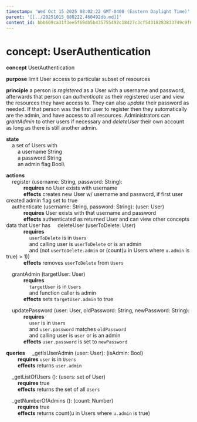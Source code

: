 ```yaml
---
timestamp: 'Wed Oct 15 2025 08:02:22 GMT-0400 (Eastern Daylight Time)'
parent: '[[../20251015_080222.460492db.md]]'
content_id: bbb609ca31f3ee5f69db5b435755492c18427c3cf54318283833749c9f64153e
---
```


# concept: UserAuthentication

**concept** UserAuthentication

**purpose** limit User access to particular subset of resources

**principle** a person is *registered* as a User with a username and password, afterwards that person can *authenticate* as their registered user and view the resources they have access to. They can also *update* their password as needed. If that person was the first user to register then they automatically are the admin, and have access to all resources. Administrators can *grantAdmin* to other users if necessary and *deleteUser* their own account as long as there is still another admin.

**state**\
    a set of Users with\
        a username String\
        a password String\
        an admin flag Bool\\

**actions**\
    register (username: String, password: String):\
            **requires** no User exists with username\
            **effects** creates new User w/ username and password, if first user created admin flag set to true\
    authenticate (username: String, password: String): (user: User)\
            **requires** User exists with that username and password\
            **effects** authenticated as returned User and can view other concepts data that User has
    deleteUser (userToDelete: User)\
            **requires**\
                `userToDelete` is in `Users`\
                and calling user is `userToDelete` or is an admin\
                and (not `userToDelete.admin` or (count(u in Users where `u.admin` is true) > 1))\
            **effects** removes `userToDelete` from `Users`

    grantAdmin (targetUser: User)\
            **requires**\
                `targetUser` is in `Users`\
                and function caller is admin\
            **effects** sets `targetUser.admin` to true

    updatePassword (user: User, oldPassword: String, newPassword: String):\
            **requires**\
                `user` is in `Users`\
                and `user.password` matches `oldPassword`\
                and calling user is `user` or is an admin\
            **effects** `user.password` is set to `newPassword`

**queries**
    \_getIsUserAdmin (user: User): (isAdmin: Bool)\
        **requires** `user` is in `Users`\
        **effects** returns `user.admin`

    \_getListOfUsers (): (users: set of User)\
        **requires** true\
        **effects** returns the set of all `Users`

    \_getNumberOfAdmins (): (count: Number)\
        **requires** true\
        **effects** returns count(u in Users where `u.admin` is true)
